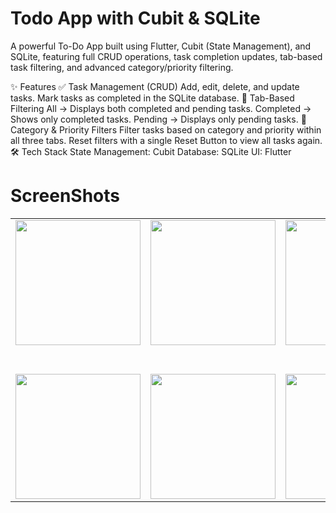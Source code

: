 # Todo App with Cubit & SQLite
A powerful To-Do App built using Flutter, Cubit (State Management), and SQLite, featuring full CRUD operations, task completion updates, tab-based task filtering, and advanced category/priority filtering.

✨ Features
✅ Task Management (CRUD)
Add, edit, delete, and update tasks.
Mark tasks as completed in the SQLite database.
📂 Tab-Based Filtering
All → Displays both completed and pending tasks.
Completed → Shows only completed tasks.
Pending → Displays only pending tasks.
🎯 Category & Priority Filters
Filter tasks based on category and priority within all three tabs.
Reset filters with a single Reset Button to view all tasks again.
🛠️ Tech Stack
State Management: Cubit
Database: SQLite
UI: Flutter

# ScreenShots

<table>
  <tr>
     <td align="center"><img src="https://github.com/user-attachments/assets/953aad15-eda8-473d-adfd-71c2eae644f2" width="200" /></td>
    <td align="center"><img src="https://github.com/user-attachments/assets/967a8dfe-3fad-4fd3-9057-912c94926cdb" width="200" /></td>
    <td align="center"><img src="https://github.com/user-attachments/assets/79c58bba-439b-4697-aec1-460a86bae954" width="200" /></td>
    <td align="center"><img src="https://github.com/user-attachments/assets/a1342967-7712-415f-9f01-6969c18349b6" width="200" /></td>
    <td align="center"><img src="https://github.com/user-attachments/assets/cfb78210-99ab-4320-8689-2d5ab10caebb" width="200" /></td>
     <td align="center"><img src="https://github.com/user-attachments/assets/d088bfa9-4a15-4abd-bfe3-c82a1d41e380" width="200" /></td>
  </tr>
   <tr>
    <td colspan="10" style="height: 40px;"></td>
  </tr>
  <tr>
     <td align="center"><img src="https://github.com/user-attachments/assets/9fd2200f-fcfe-4aa8-8f56-624adacd560d" width="200" /></td>
    <td align="center"><img src="https://github.com/user-attachments/assets/9e1e90d7-1bc1-4c3b-b83e-78ec44f1d1ba" width="200" /></td>
    <td align="center"><img src="https://github.com/user-attachments/assets/5c297fb9-fcac-4134-9a87-f53547f51204" width="200" /></td>
    <td align="center"><img src="https://github.com/user-attachments/assets/686fd8a7-1cf5-4a6f-a0e3-f35a80a1b919" width="200" /></td>
    <td align="center"><img src="https://github.com/user-attachments/assets/2c94726a-a79d-4bfe-9b51-619f32947faf" width="200" /></td>
  </tr>




  



